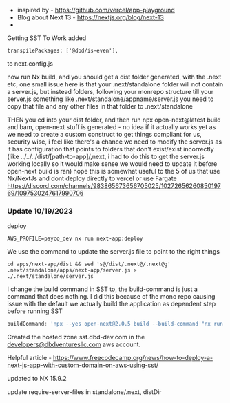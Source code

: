 * inspired by - https://github.com/vercel/app-playground
* Blog about Next 13 - https://nextjs.org/blog/next-13
* 

Getting SST To Work
added 
```shell
transpilePackages: ['@dbd/is-even'],
```
to next.config.js

now run Nx build, and you should get a dist folder generated, 
with the .next etc, one small issue here is that your .next/standalone 
folder will not contain a server.js, but instead folders, 
following your monrepo structure till your server.js
something like .next/standalone/appname/server.js you need to copy 
that file and any other files in that folder to .next/standalone

THEN you cd into your dist folder, and then run npx open-next@latest build and bam, open-next stuff is generated - no idea if it actually works yet as we need to create a custom construct 
to get things compliant for us, security wise, i feel like there's a chance we need to modify the server.js as it has configuration that points to folders that don't exist/exist incorrectly (like ../../../dist/[path-to-app]/,next, 
i had to do this to get the server.js working locally so it would make sense we would need to update it before open-next build is ran)
hope this is somewhat useful to the 5 of us that use Nx/NextJs and dont deploy directly to vercel or use Fargate
https://discord.com/channels/983865673656705025/1027265626085019769/1097530247617990706

### Update 10/19/2023
deploy
```shell
AWS_PROFILE=payco_dev nx run next-app:deploy
```
We use the command to update the server.js file to point to the right things 
```shell 
cd apps/next-app/dist && sed 's@/dist/.next@/.next@g' .next/standalone/apps/next-app/server.js > ./.next/standalone/server.js
```

I change the build command in SST to, the build-command is just a command that does nothing.  I did this because of the mono repo causing issue with the default 
we actually build the application as dependent step before running SST
```js
buildCommand: 'npx --yes open-next@2.0.5 build --build-command "nx run next-app:foo"'
```

Created the hosted zone sst.dbd-dev.com in the developers@dbdventuresllc.com aws account.


Helpful article - https://www.freecodecamp.org/news/how-to-deploy-a-next-js-app-with-custom-domain-on-aws-using-sst/

updated to NX 15.9.2

update require-server-files in standalone/.next, distDir


